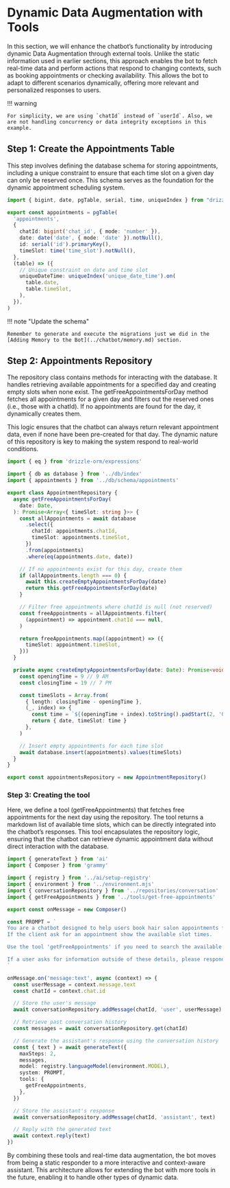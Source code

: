 # Dynamic Data Augmentation with Tools

In this section, we will enhance the chatbot’s functionality by introducing dynamic Data Augmentation through external tools. Unlike the static information used in earlier sections, this approach enables the bot to fetch real-time data and perform actions that respond to changing contexts, such as booking appointments or checking availability. This allows the bot to adapt to different scenarios dynamically, offering more relevant and personalized responses to users.

!!! warning

    For simplicity, we are using `chatId` instead of `userId`. Also, we are not handling concurrency or data integrity exceptions in this example.

## Step 1: Create the Appointments Table

This step involves defining the database schema for storing appointments, including a unique constraint to ensure that each time slot on a given day can only be reserved once. This schema serves as the foundation for the dynamic appointment scheduling system.


```ts title="src/lib/db/schema/appointments.ts"
import { bigint, date, pgTable, serial, time, uniqueIndex } from "drizzle-orm/pg-core";

export const appointments = pgTable(
  'appointments',
  {
    chatId: bigint('chat_id', { mode: 'number' }),
    date: date('date', { mode: 'date' }).notNull(),
    id: serial('id').primaryKey(),
    timeSlot: time('time_slot').notNull(),
  },
  (table) => ({
    // Unique constraint on date and time slot
    uniqueDateTime: uniqueIndex('unique_date_time').on(
      table.date,
      table.timeSlot,
    ),
  }),
)
```

!!! note "Update the schema"

    Remember to generate and execute the migrations just we did in the [Adding Memory to the Bot](../chatbot/memory.md) section. 

## Step 2: Appointments Repository

The repository class contains methods for interacting with the database. It handles retrieving available appointments for a specified day and creating empty slots when none exist. The getFreeAppointmentsForDay method fetches all appointments for a given day and filters out the reserved ones (i.e., those with a chatId). If no appointments are found for the day, it dynamically creates them.

This logic ensures that the chatbot can always return relevant appointment data, even if none have been pre-created for that day. The dynamic nature of this repository is key to making the system respond to real-world conditions.

```ts
import { eq } from 'drizzle-orm/expressions'

import { db as database } from '../db/index'
import { appointments } from '../db/schema/appointments'

export class AppointmentRepository {
  async getFreeAppointmentsForDay(
    date: Date,
  ): Promise<Array<{ timeSlot: string }>> {
    const allAppointments = await database
      .select({
        chatId: appointments.chatId,
        timeSlot: appointments.timeSlot,
      })
      .from(appointments)
      .where(eq(appointments.date, date))

    // If no appointments exist for this day, create them
    if (allAppointments.length === 0) {
      await this.createEmptyAppointmentsForDay(date)
      return this.getFreeAppointmentsForDay(date)
    }

    // Filter free appointments where chatId is null (not reserved)
    const freeAppointments = allAppointments.filter(
      (appointment) => appointment.chatId === null,
    )

    return freeAppointments.map((appointment) => ({
      timeSlot: appointment.timeSlot,
    }))
  }

  private async createEmptyAppointmentsForDay(date: Date): Promise<void> {
    const openingTime = 9 // 9 AM
    const closingTime = 19 // 7 PM

    const timeSlots = Array.from(
      { length: closingTime - openingTime },
      (_, index) => {
        const time = `${(openingTime + index).toString().padStart(2, '0')}:00`
        return { date, timeSlot: time }
      },
    )

    // Insert empty appointments for each time slot
    await database.insert(appointments).values(timeSlots)
  }
}

export const appointmentsRepository = new AppointmentRepository()
```

### Step 3: Creating the tool

Here, we define a tool (getFreeAppointments) that fetches free appointments for the next day using the repository. The tool returns a markdown list of available time slots, which can be directly integrated into the chatbot’s responses. This tool encapsulates the repository logic, ensuring that the chatbot can retrieve dynamic appointment data without direct interaction with the database.


```ts title="src/lib/handlers/on-message.ts"
import { generateText } from 'ai'
import { Composer } from 'grammy'

import { registry } from '../ai/setup-registry'
import { environment } from '../environment.mjs'
import { conversationRepository } from '../repositories/conversation'
import { getFreeAppointments } from '../tools/get-free-appointments'

export const onMessage = new Composer()

const PROMPT = `
You are a chatbot designed to help users book hair salon appointments for the next day.
If the client ask for an appointment show the available slot times.

Use the tool 'getFreeAppointments' if you need to search the available appointments for tomorrow.

If a user asks for information outside of these details, please respond with: "I'm sorry, but I cannot assist with that. For more information, please call us at (555) 456-7890 or email us at info@hairsalon.com."
`

onMessage.on('message:text', async (context) => {
  const userMessage = context.message.text
  const chatId = context.chat.id

  // Store the user's message
  await conversationRepository.addMessage(chatId, 'user', userMessage)

  // Retrieve past conversation history
  const messages = await conversationRepository.get(chatId)

  // Generate the assistant's response using the conversation history
  const { text } = await generateText({
    maxSteps: 2,
    messages,
    model: registry.languageModel(environment.MODEL),
    system: PROMPT,
    tools: {
      getFreeAppointments,
    },
  })

  // Store the assistant's response
  await conversationRepository.addMessage(chatId, 'assistant', text)

  // Reply with the generated text
  await context.reply(text)
})
```

By combining these tools and real-time data augmentation, the bot moves from being a static responder to a more interactive and context-aware assistant. This architecture allows for extending the bot with more tools in the future, enabling it to handle other types of dynamic data.
